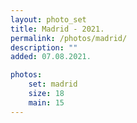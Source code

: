 ```yaml
---
layout: photo_set
title: Madrid - 2021.
permalink: /photos/madrid/
description: ""
added: 07.08.2021.

photos:
    set: madrid
    size: 18
    main: 15
---
```

